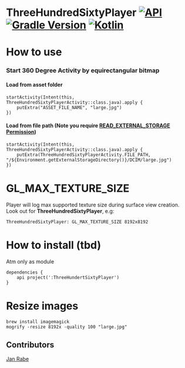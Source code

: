 # ThreeHundredSixtyPlayer [![API](https://img.shields.io/badge/API-15%2B-brightgreen.svg?style=flat)](https://android-arsenal.com/api?level=17) [![Gradle Version](https://img.shields.io/badge/gradle-4.8.1-green.svg)](https://docs.gradle.org/current/release-notes)  [![Kotlin](https://img.shields.io/badge/kotlin-1.2.50-green.svg)](https://kotlinlang.org/)  

# How to use

### Start 360 Degree Activity by equirectangular bitmap

#### Load from asset folder 

    startActivity(Intent(this, ThreeHundredSixtyPlayerActivity::class.java).apply {
        putExtra("ASSET_FILE_NAME", "large.jpg")
    })

#### Load from file path (Note you require [READ_EXTERNAL_STORAGE Permission](https://developer.android.com/reference/android/Manifest.permission.html#READ_EXTERNAL_STORAGE)) 
    
    startActivity(Intent(this, ThreeHundredSixtyPlayerActivity::class.java).apply {
        putExtra(ThreeHundredSixtyPlayerActivity.FILE_PATH, "/${Environment.getExternalStorageDirectory()}/DCIM/large.jpg")
    })
    
# GL_MAX_TEXTURE_SIZE

Player will log max supported texture size during surface view creation. Look out for **ThreeHundredSixtyPlayer**, e.g:
    
    ThreeHundredSixtyPlayer: GL_MAX_TEXTURE_SIZE 8192x8192
     
# How to install (tbd)

Atm only as module
    
    dependencies {
        api project(':ThreeHundertSixtyPlayer')
    }

# Resize images

    brew install imagemagick
    mogrify -resize 8192x -quality 100 "large.jpg" 
    
    
## Contributors

[Jan Rabe](jan.rabe@exozet.com)